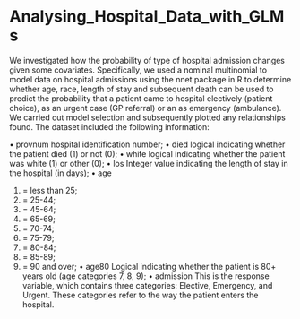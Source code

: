 # Analysing_Hospital_Data_with_GLMs

We investigated how the probability of type of hospital admission changes given some covariates. Specifically, we used a nominal multinomial to model data on hospital admissions using the nnet package in R to determine whether age, race, length of stay and subsequent death can be used to
predict the probability that a patient came to hospital electively (patient choice), as an urgent case (GP referral) or an as emergency (ambulance).
We carried out model selection and subsequently plotted any relationships found. The dataset included the following information:

• provnum hospital identification number;
• died logical indicating whether the patient died (1) or not (0);
• white logical indicating whether the patient was white (1) or other (0);
• los Integer value indicating the length of stay in the hospital (in days);
• age
  1. = less than 25;
  2. = 25-44;
  3. = 45-64;
  4. = 65-69;
  5. = 70-74;
  6. = 75-79;
  7. = 80-84;
  8. = 85-89;
  9. = 90 and over;
• age80 Logical indicating whether the patient is 80+ years old (age categories 7, 8, 9);
• admission This is the response variable, which contains three categories: Elective, Emergency, and Urgent.
These categories refer to the way the patient enters the hospital.
